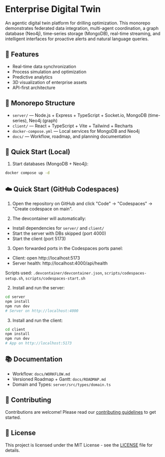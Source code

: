 # Enterprise Digital Twin

An agentic digital twin platform for drilling optimization. This monorepo demonstrates federated data integration, multi-agent coordination, a graph database (Neo4j), time-series storage (MongoDB), real-time streaming, and intelligent interfaces for proactive alerts and natural language queries.

## 🚀 Features

- Real-time data synchronization
- Process simulation and optimization
- Predictive analytics
- 3D visualization of enterprise assets
- API-first architecture

## 🧱 Monorepo Structure

- `server/` — Node.js + Express + TypeScript + Socket.io, MongoDB (time-series), Neo4j (graph)
- `client/` — React + TypeScript + Vite + Tailwind + Recharts
- `docker-compose.yml` — Local services for MongoDB and Neo4j
- `docs/` — Workflow, roadmap, and planning documentation

## 🚀 Quick Start (Local)

1) Start databases (MongoDB + Neo4j):
```bash
docker compose up -d
```

## ☁️ Quick Start (GitHub Codespaces)

1) Open the repository on GitHub and click "Code" → "Codespaces" → "Create codespace on main".

2) The devcontainer will automatically:
- Install dependencies for `server/` and `client/`
- Start the server with DBs skipped (port 4000)
- Start the client (port 5173)

3) Open forwarded ports in the Codespaces ports panel:
- Client: open http://localhost:5173
- Server health: http://localhost:4000/api/health

Scripts used: `.devcontainer/devcontainer.json`, `scripts/codespaces-setup.sh`, `scripts/codespaces-start.sh`

2) Install and run the server:
```bash
cd server
npm install
npm run dev
# Server on http://localhost:4000
```

3) Install and run the client:
```bash
cd client
npm install
npm run dev
# App on http://localhost:5173
```

## 📚 Documentation

- Workflow: `docs/WORKFLOW.md`
- Versioned Roadmap + Gantt: `docs/ROADMAP.md`
- Domain and Types: `server/src/types/domain.ts`

## 🤝 Contributing

Contributions are welcome! Please read our [contributing guidelines](CONTRIBUTING.md) to get started.

## 📄 License

This project is licensed under the MIT License - see the [LICENSE](LICENSE) file for details.

